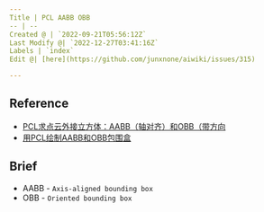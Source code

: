 ```yaml
---
Title | PCL AABB OBB
-- | --
Created @ | `2022-09-21T05:56:12Z`
Last Modify @| `2022-12-27T03:41:16Z`
Labels | `index`
Edit @| [here](https://github.com/junxnone/aiwiki/issues/315)

---
```

## Reference
- [PCL求点云外接立方体：AABB（轴对齐）和OBB（带方向](https://blog.csdn.net/h649070/article/details/112308932)
- [用PCL绘制AABB和OBB包围盒](https://blog.csdn.net/u012010729/article/details/104115932)


## Brief

- AABB - `Axis-aligned bounding box`
- OBB - `Oriented bounding box` 
